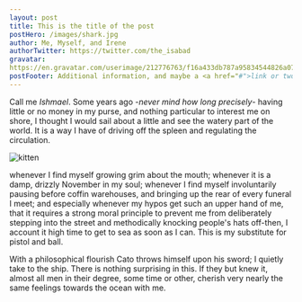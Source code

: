 ```yaml
---
layout: post
title: This is the title of the post
postHero: /images/shark.jpg
author: Me, Myself, and Irene
authorTwitter: https://twitter.com/the_isabad
gravatar:
https://en.gravatar.com/userimage/212776763/f16a433db787a95834544826a07ade67.jpg?size=150
postFooter: Additional information, and maybe a <a href="#">link or two</a>
---
```


Call me *Ishmael*.  Some years ago -*never mind how long precisely*- having
little or no money in my purse, and nothing particular to interest me on shore,
I thought I would sail about a little and see the watery part of the world.  It
is a way I have of driving off the spleen and regulating the circulation.

<img class="pull-left" src="https://placekitten.com/g/400/200" alt="kitten">

whenever I find myself growing grim about the mouth; whenever it is a damp,
drizzly November in my soul; whenever I find myself involuntarily pausing before
coffin warehouses, and bringing up the rear of every funeral I meet; and
especially whenever my hypos get such an upper hand of me, that it requires a
strong moral principle to prevent me from deliberately stepping into the street
and methodically knocking people's hats off-then, I account it high time to get
to sea as soon as I can.  This is my substitute for pistol and ball.

With a philosophical flourish Cato throws himself upon his sword; I quietly take
to the ship.  There is nothing surprising in this.  If they but knew it, almost
all men in their degree, some time or other, cherish very nearly the same
feelings towards the ocean with me.
